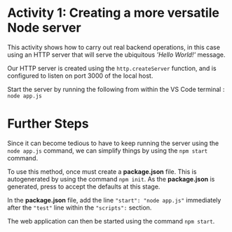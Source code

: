 # Activity 1: Creating a more versatile Node server

This activity shows how to carry out real backend operations, in this case using an HTTP server that will serve the ubiquitous *'Hello World!'* message.

Our HTTP server is created using the `http.createServer` function, and is configured to listen on port 3000 of the local host.

Start the server by running the following from within the VS Code terminal : `node app.js`

# Further Steps

Since it can become tedious to have to keep running the server using the `node app.js` command, we can simplify things by using the `npm start` command.

To use this method, once must create a **package.json** file.  This is autogenerated by using the command `npm init`.  As the **package.json** is generated, press <Enter> to accept the defaults at this stage.

In the **package.json** file, add the line `"start": "node app.js"` immediately after the `"test"` line within the `"scripts":` section.

The web application can then be started using the command `npm start`.
